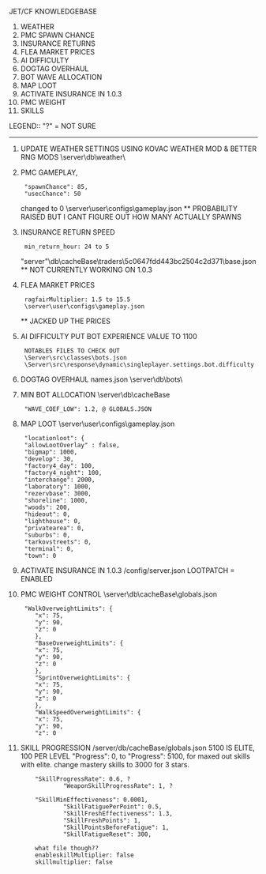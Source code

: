 JET/CF KNOWLEDGEBASE


1. WEATHER
2. PMC SPAWN CHANCE
3. INSURANCE RETURNS
4. FLEA MARKET PRICES
5. AI DIFFICULTY
6. DOGTAG OVERHAUL
7. BOT WAVE ALLOCATION
8. MAP LOOT
9. ACTIVATE INSURANCE IN 1.0.3
10. PMC WEIGHT
11. SKILLS

LEGEND::
"?" = NOT SURE

---

1. UPDATE WEATHER SETTINGS USING KOVAC WEATHER MOD & BETTER RNG MODS
	\server\db\weather\

2. PMC GAMEPLAY, 

		"spawnChance": 85,
		"usecChance": 50
	
	changed to 0
	\server\user\configs\gameplay.json
	** PROBABILITY RAISED BUT I CANT FIGURE OUT HOW MANY ACTUALLY SPAWNS 
	
3. INSURANCE RETURN SPEED

		min_return_hour: 24 to 5 

	\"server"\db\cacheBase\traders\5c0647fdd443bc2504c2d371\base.json
	 ** NOT CURRENTLY WORKING ON 1.0.3
	
4. FLEA MARKET PRICES 
		
		ragfairMultiplier: 1.5 to 15.5
		\server\user\configs\gameplay.json
	
	** JACKED UP THE PRICES
	
5. AI DIFFICULTY
	PUT BOT EXPERIENCE VALUE TO 1100
	
		NOTABLES FILES TO CHECK OUT
		\Server\src\classes\bots.json
		\Server\src\response\dynamic\singleplayer.settings.bot.difficulty
		
6. DOGTAG OVERHAUL
	names.json
	\server\db\bots\
				
7. MIN BOT ALLOCATION 
	\server\db\cacheBase
	
		"WAVE_COEF_LOW": 1.2, @ GLOBALS.JSON

8. MAP LOOT
	\server\user\configs\gameplay.json
		
		"locationloot": {
		"allowLootOverlay" : false,
		"bigmap": 1000,
		"develop": 30,
		"factory4_day": 100,
		"factory4_night": 100,
		"interchange": 2000,
		"laboratory": 1000,
		"rezervbase": 3000,
		"shoreline": 1000,
		"woods": 200,
		"hideout": 0,
		"lighthouse": 0,
		"privatearea": 0,
		"suburbs": 0,
		"tarkovstreets": 0,
		"terminal": 0,
		"town": 0
					
9. ACTIVATE INSURANCE IN 1.0.3
	/config/server.json
		LOOTPATCH = ENABLED
		
10. PMC WEIGHT CONTROL 
	\server\db\cacheBase\globals.json
	 
		 "WalkOverweightLimits": {
			"x": 75,
			"y": 90,
			"z": 0
		    },
		    "BaseOverweightLimits": {
			"x": 75,
			"y": 90,
			"z": 0
		    },
		    "SprintOverweightLimits": {
			"x": 75,
			"y": 90,
			"z": 0
		    },
		    "WalkSpeedOverweightLimits": {
			"x": 75,
			"y": 90,
			"z": 0
		
11. SKILL PROGRESSION
	/server/db/cacheBase/globals.json
	5100 IS ELITE, 100 PER LEVEL
	"Progress": 0, to "Progress": 5100, for maxed out skills with elite.
		change mastery skills to 3000 for 3 stars.
			
			"SkillProgressRate": 0.6, ?
            		"WeaponSkillProgressRate": 1, ?
			
			"SkillMinEffectiveness": 0.0001,
            		"SkillFatiguePerPoint": 0.5,
            		"SkillFreshEffectiveness": 1.3,
            		"SkillFreshPoints": 1,
            		"SkillPointsBeforeFatigue": 1,
            		"SkillFatigueReset": 300,
			
			what file though??
			enableskillMultiplier: false
			skillmultiplier: false

